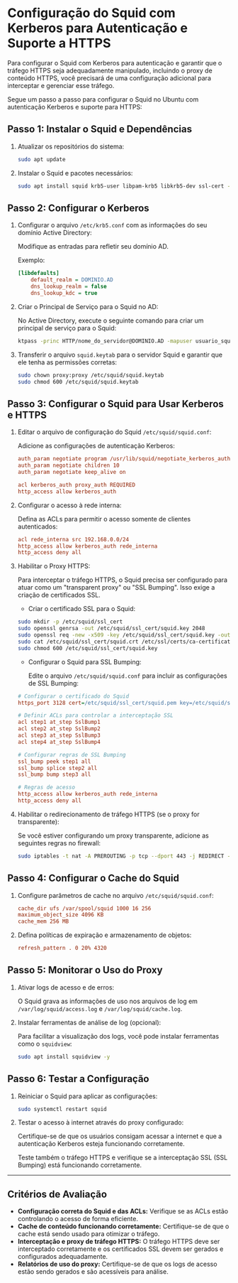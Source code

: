 # Configuração do Squid com Kerberos para Autenticação e Suporte a HTTPS

Para configurar o Squid com Kerberos para autenticação e garantir que o tráfego HTTPS seja adequadamente manipulado, incluindo o proxy de conteúdo HTTPS, você precisará de uma configuração adicional para interceptar e gerenciar esse tráfego.

Segue um passo a passo para configurar o Squid no Ubuntu com autenticação Kerberos e suporte para HTTPS:

## Passo 1: Instalar o Squid e Dependências

1. Atualizar os repositórios do sistema:

    ```bash
    sudo apt update
    ```

2. Instalar o Squid e pacotes necessários:

    ```bash
    sudo apt install squid krb5-user libpam-krb5 libkrb5-dev ssl-cert -y
    ```

## Passo 2: Configurar o Kerberos

1. Configurar o arquivo `/etc/krb5.conf` com as informações do seu domínio Active Directory:

   Modifique as entradas para refletir seu domínio AD.

   Exemplo:

    ```ini
    [libdefaults]
        default_realm = DOMINIO.AD
        dns_lookup_realm = false
        dns_lookup_kdc = true
    ```

2. Criar o Principal de Serviço para o Squid no AD:

   No Active Directory, execute o seguinte comando para criar um principal de serviço para o Squid:

    ```bash
    ktpass -princ HTTP/nome_do_servidor@DOMINIO.AD -mapuser usuario_squid@DOMINIO.AD -crypto RC4-HMAC-NT -ptype KRB5_NT_PRINCIPAL -pass senha
    ```

3. Transferir o arquivo `squid.keytab` para o servidor Squid e garantir que ele tenha as permissões corretas:

    ```bash
    sudo chown proxy:proxy /etc/squid/squid.keytab
    sudo chmod 600 /etc/squid/squid.keytab
    ```

## Passo 3: Configurar o Squid para Usar Kerberos e HTTPS

1. Editar o arquivo de configuração do Squid `/etc/squid/squid.conf`:

   Adicione as configurações de autenticação Kerberos:

    ```ini
    auth_param negotiate program /usr/lib/squid/negotiate_kerberos_auth -s HTTP/nome_do_servidor@DOMINIO.AD
    auth_param negotiate children 10
    auth_param negotiate keep_alive on

    acl kerberos_auth proxy_auth REQUIRED
    http_access allow kerberos_auth
    ```

2. Configurar o acesso à rede interna:

   Defina as ACLs para permitir o acesso somente de clientes autenticados:

    ```ini
    acl rede_interna src 192.168.0.0/24
    http_access allow kerberos_auth rede_interna
    http_access deny all
    ```

3. Habilitar o Proxy HTTPS:

   Para interceptar o tráfego HTTPS, o Squid precisa ser configurado para atuar como um "transparent proxy" ou "SSL Bumping". Isso exige a criação de certificados SSL.

   - Criar o certificado SSL para o Squid:

    ```bash
    sudo mkdir -p /etc/squid/ssl_cert
    sudo openssl genrsa -out /etc/squid/ssl_cert/squid.key 2048
    sudo openssl req -new -x509 -key /etc/squid/ssl_cert/squid.key -out /etc/squid/ssl_cert/squid.crt -days 3650
    sudo cat /etc/squid/ssl_cert/squid.crt /etc/ssl/certs/ca-certificates.crt > /etc/squid/ssl_cert/squid.pem
    sudo chmod 600 /etc/squid/ssl_cert/squid.key
    ```

   - Configurar o Squid para SSL Bumping:

     Edite o arquivo `/etc/squid/squid.conf` para incluir as configurações de SSL Bumping:

    ```ini
    # Configurar o certificado do Squid
    https_port 3128 cert=/etc/squid/ssl_cert/squid.pem key=/etc/squid/ssl_cert/squid.key

    # Definir ACLs para controlar a interceptação SSL
    acl step1 at_step SslBump1
    acl step2 at_step SslBump2
    acl step3 at_step SslBump3
    acl step4 at_step SslBump4

    # Configurar regras de SSL Bumping
    ssl_bump peek step1 all
    ssl_bump splice step2 all
    ssl_bump bump step3 all

    # Regras de acesso
    http_access allow kerberos_auth rede_interna
    http_access deny all
    ```

4. Habilitar o redirecionamento de tráfego HTTPS (se o proxy for transparente):

   Se você estiver configurando um proxy transparente, adicione as seguintes regras no firewall:

    ```bash
    sudo iptables -t nat -A PREROUTING -p tcp --dport 443 -j REDIRECT --to-port 3128
    ```

## Passo 4: Configurar o Cache do Squid

1. Configure parâmetros de cache no arquivo `/etc/squid/squid.conf`:

    ```ini
    cache_dir ufs /var/spool/squid 1000 16 256
    maximum_object_size 4096 KB
    cache_mem 256 MB
    ```

2. Defina políticas de expiração e armazenamento de objetos:

    ```ini
    refresh_pattern . 0 20% 4320
    ```

## Passo 5: Monitorar o Uso do Proxy

1. Ativar logs de acesso e de erros:

   O Squid grava as informações de uso nos arquivos de log em `/var/log/squid/access.log` e `/var/log/squid/cache.log`.

2. Instalar ferramentas de análise de log (opcional):

   Para facilitar a visualização dos logs, você pode instalar ferramentas como o `squidview`:

    ```bash
    sudo apt install squidview -y
    ```

## Passo 6: Testar a Configuração

1. Reiniciar o Squid para aplicar as configurações:

    ```bash
    sudo systemctl restart squid
    ```

2. Testar o acesso à internet através do proxy configurado:

   Certifique-se de que os usuários consigam acessar a internet e que a autenticação Kerberos esteja funcionando corretamente.

   Teste também o tráfego HTTPS e verifique se a interceptação SSL (SSL Bumping) está funcionando corretamente.

---

## Critérios de Avaliação

- **Configuração correta do Squid e das ACLs:** Verifique se as ACLs estão controlando o acesso de forma eficiente.
- **Cache de conteúdo funcionando corretamente:** Certifique-se de que o cache está sendo usado para otimizar o tráfego.
- **Interceptação e proxy de tráfego HTTPS:** O tráfego HTTPS deve ser interceptado corretamente e os certificados SSL devem ser gerados e configurados adequadamente.
- **Relatórios de uso do proxy:** Certifique-se de que os logs de acesso estão sendo gerados e são acessíveis para análise.
